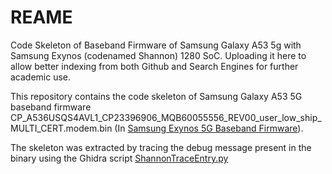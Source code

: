 # REAME
Code Skeleton of Baseband Firmware of Samsung Galaxy A53 5g with Samsung Exynos (codenamed Shannon) 1280 SoC. Uploading it here to allow better indexing from both Github and Search Engines for further academic use.

This repository contains the code skeleton of Samsung Galaxy A53 5G baseband firmware CP_A536USQS4AVL1_CP23396906_MQB60055556_REV00_user_low_ship_MULTI_CERT.modem.bin (In [Samsung Exynos 5G Baseband Firmware](https://github.com/drone911/samsung_exynos_5g_baseband_firmware)).  

The skeleton was extracted by tracing the debug message present in the binary using the Ghidra script [ShannonTraceEntry.py](https://github.com/grant-h/ShannonBaseband/blob/master/reversing/ghidra/scripts/ShannonTraceEntry.py)
